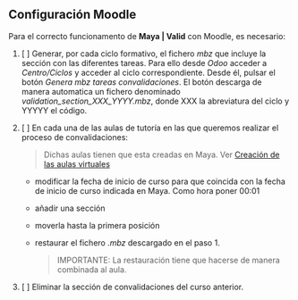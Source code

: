 ## Configuración Moodle 

Para el correcto funcionamento de **Maya | Valid** con Moodle, es necesario:

1. [ ] Generar, por cada ciclo formativo, el fichero _mbz_ que incluye la sección con las diferentes tareas. Para ello desde _Odoo_ acceder a _Centro/Ciclos_ y acceder al ciclo correspondiente. Desde él, pulsar el botón _Genera mbz tareas convalidaciones_. El botón descarga de manera automatica un fichero denominado *validation_section_XXX_YYYY.mbz*, donde XXX la abreviatura del ciclo y YYYYY el código.

2. [ ] En cada una de las aulas de tutoría en las que queremos realizar el proceso de convalidaciones:

    > Dichas aulas tienen que esta creadas en Maya. Ver [Creación de las aulas virtuales](https://CEED-informatica.github.io/maya-core/docs/maya/connect-maya-moodle#creacion-de-las-aulas-virtuales)

    - modificar la fecha de inicio de curso para que coincida con la fecha de inicio de curso indicada en Maya. Como hora poner 00:01
    - añadir una sección
    - moverla hasta la primera posición
    - restaurar el fichero _.mbz_ descargado en el paso 1. 

      > IMPORTANTE: La restauración tiene que hacerse de manera combinada al aula.

3. [ ] Eliminar la sección de convalidaciones del curso anterior.

